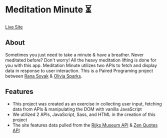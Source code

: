 # Meditation Minute ⏳
<a href="https://meditiation-minute.netlify.app">Live Site</a>

## About
Sometimes you just need to take a minute & have a breather. Never meditated before? Don't worry! All the heavy meditation lifting is done for you with this app.
Meditation Minute utilizes two APIs to fetch and display data in response to user interaction. This is a Paired Programing project between <a href="https://github.com/rselvasoyak">Rana Soyak</a> & <a href="https://github.com/itsoliviasparks">Olivia Sparks</a>.

## Features
- This project was created as an exercise in collecting user input, fetching data from APIs & manipulating the DOM with vanilla JavaScript
- We utilized 2 APIs, JavaScript, Sass, and HTML in the creation of this project
- The site features data pulled from the <a href="https://data.rijksmuseum.nl/object-metadata/api/">Rijks Museum API</a> & <a href="https://zenquotes.io">Zen Quotes API</a>
